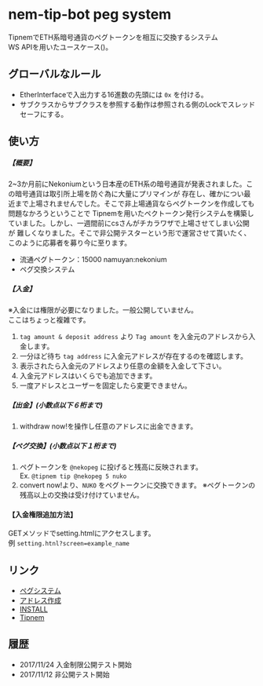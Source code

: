 nem-tip-bot peg system
======================

TipnemでETH系暗号通貨のペグトークンを相互に交換するシステム  
WS APIを用いたユースケース\(\)。

## グローバルなルール
* EtherInterfaceで入出力する16進数の先頭には `0x` を付ける。
* サブクラスからサブクラスを参照する動作は参照される側のLockでスレッドセーフにする。

## 使い方
##### 【概要】
2~3か月前にNekoniumという日本産のETH系の暗号通貨が発表されました。この暗号通貨は取引所上場を防ぐ為に大量にプリマインが
存在し、確かについ最近まで上場されませんでした。そこで非上場通貨ならペグトークンを作成しても問題なかろうということで
Tipnemを用いたペクトークン発行システムを構築していました。しかし、一週間前にcsさんがチカラワザで上場させてしまい公開が
難しくなりました。そこで非公開テスターという形で運営させて貰いたく、このように応募者を募り今に至ります。
* 流通ペグトークン：15000 namuyan:nekonium
* ペグ交換システム

##### 【入金】  
※入金には権限が必要になりました。一般公開していません。  
ここはちょっと複雑です。
1. `tag amount & deposit address` より `Tag amount` を入金元のアドレスから入金します。
2. 一分ほど待ち `tag address` に入金元アドレスが存在するのを確認します。
3. 表示されたら入金元のアドレスより任意の金額を入金して下さい。
4. 入金元アドレスはいくらでも追加できます。
5. 一度アドレスとユーザーを固定したら変更できません。

##### 【出金】(小数点以下６桁まで)
1. withdraw now!を操作し任意のアドレスに出金できます。

##### 【ペグ交換】(小数点以下１桁まで)
1. ペグトークンを `@nekopeg` に投げると残高に反映されます。  
    Ex. `@tipnem tip @nekopeg 5 nuko`
2. convert now!より、`NUKO` をペグトークンに交換できます。
    ※ペグトークンの残高以上の交換は受け付けていません。
    
#### 【入金権限追加方法】
GETメソッドでsetting.htmlにアクセスします。  
例 `setting.htnl?screen=example_name`

## リンク
* [ペグシステム](http://cdn-ak.f.st-hatena.com/images/fotolife/s/s54kan/20080716/20080716004919.png)
* [アドレス作成](http://www.nukowallet.com/)
* [INSTALL](INSTALL.md)
* [Tipnem](https://namuyan.github.io/nem-tip-bot/index)

## 履歴
* 2017/11/24 入金制限公開テスト開始
* 2017/11/12 非公開テスト開始
